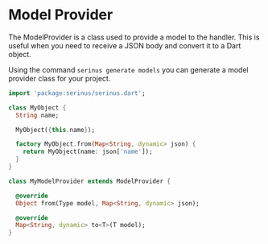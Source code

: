 # Model Provider

The ModelProvider is a class used to provide a model to the handler. This is useful when you need to receive a JSON body and convert it to a Dart object.

Using the command `serinus generate models` you can generate a model provider class for your project.

```dart
import 'package:serinus/serinus.dart';

class MyObject {
  String name;

  MyObject({this.name});

  factory MyObject.from(Map<String, dynamic> json) {
    return MyObject(name: json['name']);
  }
}

class MyModelProvider extends ModelProvider {

  @override
  Object from(Type model, Map<String, dynamic> json);

  @override
  Map<String, dynamic> to<T>(T model);
}
```